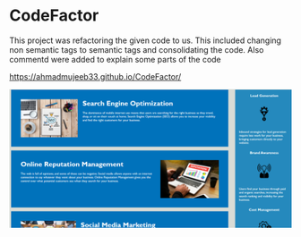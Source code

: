 # CodeFactor

This project was refactoring the given code to us. This included changing non semantic tags to semantic tags and consolidating the code. Also commentd were added to explain some parts of the code


https://ahmadmujeeb33.github.io/CodeFactor/

<img src = "assets/images/website.PNG">



